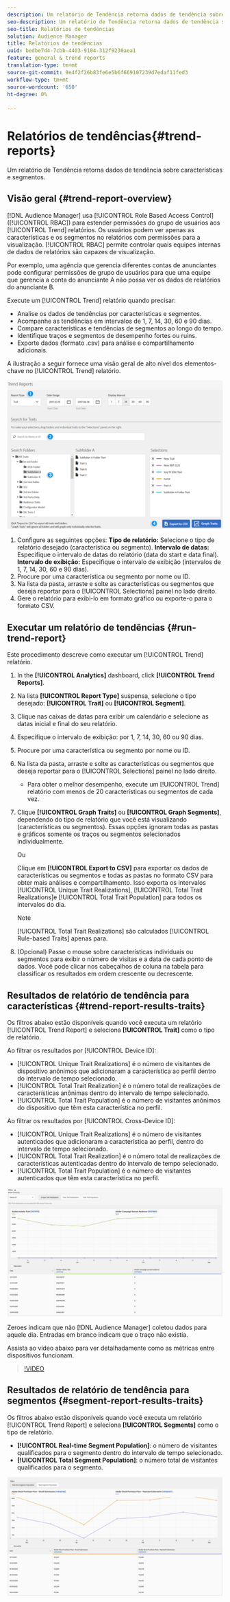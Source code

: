 ```yaml
---
description: Um relatório de Tendência retorna dados de tendência sobre características e segmentos.
seo-description: Um relatório de Tendência retorna dados de tendência sobre características e segmentos.
seo-title: Relatórios de tendências
solution: Audience Manager
title: Relatórios de tendências
uuid: bedbe7d4-7cbb-4403-9104-312f9230aea1
feature: general & trend reports
translation-type: tm+mt
source-git-commit: 9e4f2f26b83fe6e5b6f669107239d7edaf11fed3
workflow-type: tm+mt
source-wordcount: '650'
ht-degree: 0%

---
```



# Relatórios de tendências{#trend-reports}

Um relatório de Tendência retorna dados de tendência sobre características e segmentos.

## Visão geral {#trend-report-overview}

<!-- 

c_trend_reports.xml

 -->

[!DNL Audience Manager] usa [!UICONTROL Role Based Access Control] ([!UICONTROL RBAC]) para estender permissões do grupo de usuários aos [!UICONTROL Trend] relatórios. Os usuários podem ver apenas as características e os segmentos no relatórios com permissões para a visualização. [!UICONTROL RBAC] permite controlar quais equipes internas de dados de relatórios são capazes de visualização.

Por exemplo, uma agência que gerencia diferentes contas de anunciantes pode configurar permissões de grupo de usuários para que uma equipe que gerencia a conta do anunciante A não possa ver os dados de relatórios do anunciante B.

Execute um [!UICONTROL Trend] relatório quando precisar:

* Analise os dados de tendências por características e segmentos.
* Acompanhe as tendências em intervalos de 1, 7, 14, 30, 60 e 90 dias.
* Compare características e tendências de segmentos ao longo do tempo.
* Identifique traços e segmentos de desempenho fortes ou ruins.
* Exporte dados (formato .csv) para análise e compartilhamento adicionais.

A ilustração a seguir fornece uma visão geral de alto nível dos elementos-chave no [!UICONTROL Trend] relatório.

![](assets/trend_reports.png)

1. Configure as seguintes opções:
   **Tipo de relatório:** Selecione o tipo de relatório desejado (característica ou segmento).
   **Intervalo de datas:** Especifique o intervalo de datas do relatório (data do start e data final).
   **Intervalo de exibição:** Especifique o intervalo de exibição (intervalos de 1, 7, 14, 30, 60 e 90 dias).
1. Procure por uma característica ou segmento por nome ou ID.
1. Na lista da pasta, arraste e solte as características ou segmentos que deseja reportar para o [!UICONTROL Selections] painel no lado direito.
1. Gere o relatório para exibi-lo em formato gráfico ou exporte-o para o formato CSV.

## Executar um relatório de tendências {#run-trend-report}

Este procedimento descreve como executar um [!UICONTROL Trend] relatório.

<!-- 

t_working_with_trend_reports.xml

 -->

1. In the **[!UICONTROL Analytics]** dashboard, click **[!UICONTROL Trend Reports]**.
1. Na lista **[!UICONTROL Report Type]** suspensa, selecione o tipo desejado: **[!UICONTROL Trait]** ou **[!UICONTROL Segment]**.
1. Clique nas caixas de datas para exibir um calendário e selecione as datas inicial e final do seu relatório.
1. Especifique o intervalo de exibição: por 1, 7, 14, 30, 60 ou 90 dias.
1. Procure por uma característica ou segmento por nome ou ID.
1. Na lista da pasta, arraste e solte as características ou segmentos que deseja reportar para o [!UICONTROL Selections] painel no lado direito.
   * Para obter o melhor desempenho, execute um [!UICONTROL Trend] relatório com menos de 20 características ou segmentos de cada vez.
1. Clique **[!UICONTROL Graph Traits]** ou **[!UICONTROL Graph Segments]**, dependendo do tipo de relatório que você está visualizando (características ou segmentos). Essas opções ignoram todas as pastas e gráficos somente os traços ou segmentos selecionados individualmente.

   Ou

   Clique em **[!UICONTROL Export to CSV]** para exportar os dados de características ou segmentos e todas as pastas no formato CSV para obter mais análises e compartilhamento. Isso exporta os intervalos [!UICONTROL Unique Trait Realizations], [!UICONTROL Total Trait Realizations]e [!UICONTROL Total Trait Population] para todos os intervalos do dia.

   >[!NOTE]
   >
   >[!UICONTROL Total Trait Realizations] são calculados [!UICONTROL Rule-based Traits] apenas para.

1. (Opcional) Passe o mouse sobre características individuais ou segmentos para exibir o número de visitas e a data de cada ponto de dados. Você pode clicar nos cabeçalhos de coluna na tabela para classificar os resultados em ordem crescente ou decrescente.

## Resultados de relatório de tendência para características {#trend-report-results-traits}

Os filtros abaixo estão disponíveis quando você executa um relatório [!UICONTROL Trend Report] e seleciona **[!UICONTROL Trait]** como o tipo de relatório.

Ao filtrar os resultados por [!UICONTROL Device ID]:

* [!UICONTROL Unique Trait Realizations] é o número de visitantes de dispositivo anônimos que adicionaram a característica ao perfil dentro do intervalo de tempo selecionado.
* [!UICONTROL Total Trait Realization] é o número total de realizações de características anônimas dentro do intervalo de tempo selecionado.
* [!UICONTROL Total Trait Population] é o número de visitantes anônimos do dispositivo que têm esta característica no perfil.

Ao filtrar os resultados por [!UICONTROL Cross-Device ID]:

* [!UICONTROL Unique Trait Realizations] é o número de visitantes autenticados que adicionaram a característica ao perfil, dentro do intervalo de tempo selecionado.
* [!UICONTROL Total Trait Realization] é o número total de realizações de características autenticadas dentro do intervalo de tempo selecionado.
* [!UICONTROL Total Trait Population] é o número de visitantes autenticados que têm esta característica no perfil.

![tendência-características-do-relatório](assets/trend-report-traits.png)

Zeroes indicam que não [!DNL Audience Manager] coletou dados para aquele dia. Entradas em branco indicam que o traço não existia.

Assista ao vídeo abaixo para ver detalhadamente como as métricas entre dispositivos funcionam.

>[!VIDEO](https://docs.adobe.com/content/help/en/audience-manager-learn/tutorials/build-and-manage-audiences/profile-merge/understanding-cross-device-metrics-in-audience-manager.html)

## Resultados de relatório de tendência para segmentos {#segment-report-results-traits}

Os filtros abaixo estão disponíveis quando você executa um relatório [!UICONTROL Trend Report] e seleciona **[!UICONTROL Segments]** como o tipo de relatório.

* **[!UICONTROL Real-time Segment Population]**: o número de visitantes qualificados para o segmento dentro do intervalo de tempo selecionado.
* **[!UICONTROL Total Segment Population]**: o número total de visitantes qualificados para o segmento.

![segmentos de relatórios de tendências](assets/trend-report-segments.png)